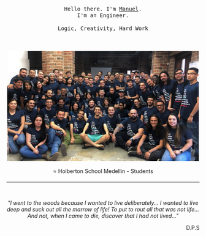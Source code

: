 <p align="center">
  <br>
  <br>
  <br>
  <samp>Hello there. I'm <a href="https://www.linkedin.com/in/manuel-puerta-villa/">Manuel</a>.<br> I'm an Engineer.<br><br>Logic, Creativity, Hard Work</samp>
  <br>
  <br>
  <br>
  <br>
  <img src="https://github.com/Manuelpv17/Manuelpv17/blob/master/team.jpeg" width="500" />
</p>

<p align="center">⭐️ Holberton School Medellin - Students</p>

---

<br>
<p align="center"><em>"I went to the woods because I
wanted to live deliberately...
I wanted to live deep and suck
out all the marrow of life!
To put to rout all that was not life...
And not, when I came to die, discover
that I had not lived..."</em></p>
<p align="right">D.P.S</p>
